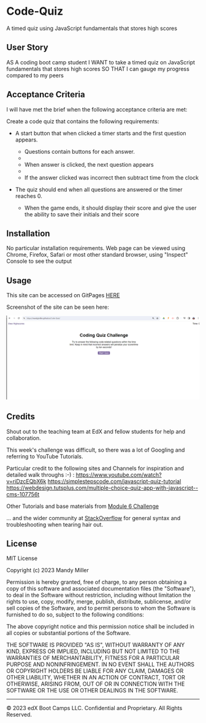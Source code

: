 # Code-Quiz
A timed quiz using JavaScript fundamentals that stores high scores

## User Story
AS A coding boot camp student
I WANT to take a timed quiz on JavaScript fundamentals that stores high scores
SO THAT I can gauge my progress compared to my peers

## Acceptance Criteria

I will have met the brief when the following acceptance criteria are met:

Create a code quiz that contains the following requirements:

* A start button that when clicked a timer starts and the first question appears.
 
  * Questions contain buttons for each answer.
  * 
  * When answer is clicked, the next question appears
  * 
  * If the answer clicked was incorrect then subtract time from the clock

* The quiz should end when all questions are answered or the timer reaches 0.

  * When the game ends, it should display their score and give the user the ability to save their initials and their score


## Installation

No particular installation requirements. Web page can be viewed using Chrome, Firefox, Safari or most other standard browser, using "Inspect" Console to see the output 


## Usage 

This site can be accessed on GitPages [HERE](https://mandyjmiller.github.io/Code-Quiz/)

Screenshot of the site can be seen here:

![screenshot](assets/images/screenshot.png)


## Credits

Shout out to the teaching team at EdX and fellow students for help and collaboration.

This week's challenge was difficult, so there was a lot of Googling and referring to YouTube Tutorials.

Particular credit to the following sites and Channels for inspiration and detailed walk throughs :-) :
https://www.youtube.com/watch?v=riDzcEQbX6k
https://simplestepscode.com/javascript-quiz-tutorial
https://webdesign.tutsplus.com/multiple-choice-quiz-app-with-javascript--cms-107756t



Other Tutorials and base materials from  [Module 6 Challenge](https://bootcampspot.instructure.com/courses/5651/assignments/67068)

... and the wider community at [StackOverflow](https://stackoverflow.com/questions/70879043/javascript-quiz-with-html-css) for general syntax and troubleshooting when tearing hair out. 

## License

MIT License

Copyright (c) 2023 Mandy Miller

Permission is hereby granted, free of charge, to any person obtaining a copy
of this software and associated documentation files (the "Software"), to deal
in the Software without restriction, including without limitation the rights
to use, copy, modify, merge, publish, distribute, sublicense, and/or sell
copies of the Software, and to permit persons to whom the Software is
furnished to do so, subject to the following conditions:

The above copyright notice and this permission notice shall be included in all
copies or substantial portions of the Software.

THE SOFTWARE IS PROVIDED "AS IS", WITHOUT WARRANTY OF ANY KIND, EXPRESS OR
IMPLIED, INCLUDING BUT NOT LIMITED TO THE WARRANTIES OF MERCHANTABILITY,
FITNESS FOR A PARTICULAR PURPOSE AND NONINFRINGEMENT. IN NO EVENT SHALL THE
AUTHORS OR COPYRIGHT HOLDERS BE LIABLE FOR ANY CLAIM, DAMAGES OR OTHER
LIABILITY, WHETHER IN AN ACTION OF CONTRACT, TORT OR OTHERWISE, ARISING FROM,
OUT OF OR IN CONNECTION WITH THE SOFTWARE OR THE USE OR OTHER DEALINGS IN THE
SOFTWARE.

---

© 2023 edX Boot Camps LLC. Confidential and Proprietary. All Rights Reserved.
